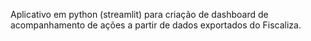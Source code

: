 Aplicativo em python (streamlit) para criação de dashboard de acompanhamento de ações a partir de dados exportados do Fiscaliza.

